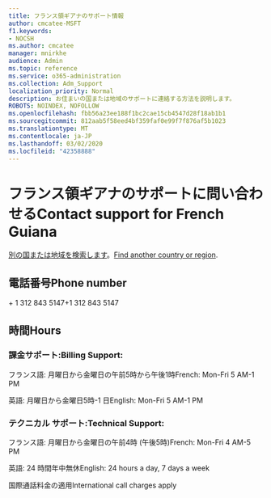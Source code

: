 ```yaml
---
title: フランス領ギアナのサポート情報
author: cmcatee-MSFT
f1.keywords:
- NOCSH
ms.author: cmcatee
manager: mnirkhe
audience: Admin
ms.topic: reference
ms.service: o365-administration
ms.collection: Adm_Support
localization_priority: Normal
description: お住まいの国または地域のサポートに連絡する方法を説明します。
ROBOTS: NOINDEX, NOFOLLOW
ms.openlocfilehash: fbb56a23ee188f1bc2cae15cb4547d28f18ab1b1
ms.sourcegitcommit: 812aab5f58eed4bf359faf0e99f7f876af5b1023
ms.translationtype: MT
ms.contentlocale: ja-JP
ms.lasthandoff: 03/02/2020
ms.locfileid: "42358888"
---
```

# <a name="contact-support-for-french-guiana"></a><span data-ttu-id="8c44d-103">フランス領ギアナのサポートに問い合わせる</span><span class="sxs-lookup"><span data-stu-id="8c44d-103">Contact support for French Guiana</span></span>

<span data-ttu-id="8c44d-104">[別の国または地域を検索します](../contact-support-for-business-products.md)。</span><span class="sxs-lookup"><span data-stu-id="8c44d-104">[Find another country or region](../contact-support-for-business-products.md).</span></span>

## <a name="phone-number"></a><span data-ttu-id="8c44d-105">電話番号</span><span class="sxs-lookup"><span data-stu-id="8c44d-105">Phone number</span></span>
<span data-ttu-id="8c44d-106">+ 1 312 843 5147</span><span class="sxs-lookup"><span data-stu-id="8c44d-106">+1 312 843 5147</span></span>

## <a name="hours"></a><span data-ttu-id="8c44d-107">時間</span><span class="sxs-lookup"><span data-stu-id="8c44d-107">Hours</span></span>
### <a name="billing-support"></a><span data-ttu-id="8c44d-108">課金サポート:</span><span class="sxs-lookup"><span data-stu-id="8c44d-108">Billing Support:</span></span>

<span data-ttu-id="8c44d-109">フランス語: 月曜日から金曜日の午前5時から午後1時</span><span class="sxs-lookup"><span data-stu-id="8c44d-109">French: Mon-Fri 5 AM-1 PM</span></span>

<span data-ttu-id="8c44d-110">英語: 月曜日から金曜日5時-1 日</span><span class="sxs-lookup"><span data-stu-id="8c44d-110">English: Mon-Fri 5 AM-1 PM</span></span>

### <a name="technical-support"></a><span data-ttu-id="8c44d-111">テクニカル サポート:</span><span class="sxs-lookup"><span data-stu-id="8c44d-111">Technical Support:</span></span>

<span data-ttu-id="8c44d-112">フランス語: 月曜日から金曜日の午前4時 (午後5時)</span><span class="sxs-lookup"><span data-stu-id="8c44d-112">French: Mon-Fri 4 AM-5 PM</span></span>

<span data-ttu-id="8c44d-113">英語: 24 時間年中無休</span><span class="sxs-lookup"><span data-stu-id="8c44d-113">English: 24 hours a day, 7 days a week</span></span>

<span data-ttu-id="8c44d-114">国際通話料金の適用</span><span class="sxs-lookup"><span data-stu-id="8c44d-114">International call charges apply</span></span>
